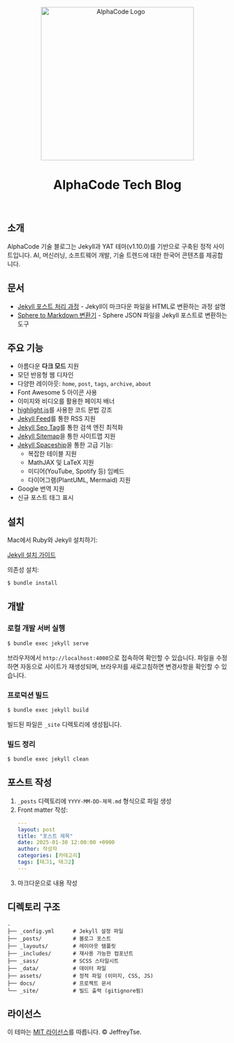 <div align="center">
  <br>

  <a href="https://alphacode.ai">
    <img alt="AlphaCode Logo" src="https://alphacode.ai/images/logo/logo.png" width="350">
  </a>

  <h1>AlphaCode Tech Blog</h1>

</div>

<br>

## 소개

AlphaCode 기술 블로그는 Jekyll과 YAT 테마(v1.10.0)를 기반으로 구축된 정적 사이트입니다. AI, 머신러닝, 소프트웨어 개발, 기술 트렌드에 대한 한국어 콘텐츠를 제공합니다.

## 문서

- [Jekyll 포스트 처리 과정](docs/jekyll-post-processing.md) - Jekyll이 마크다운 파일을 HTML로 변환하는 과정 설명
- [Sphere to Markdown 변환기](docs/sphere-to-markdown-converter.md) - Sphere JSON 파일을 Jekyll 포스트로 변환하는 도구

## 주요 기능

- 아름다운 **다크 모드** 지원
- 모던 반응형 웹 디자인
- 다양한 레이아웃: `home`, `post`, `tags`, `archive`, `about`
- Font Awesome 5 아이콘 사용
- 이미지와 비디오를 활용한 페이지 배너
- [highlight.js][highlight-js]를 사용한 코드 문법 강조
- [Jekyll Feed][jekyll-feed]를 통한 RSS 지원
- [Jekyll Seo Tag][jekyll-seo-tag]를 통한 검색 엔진 최적화
- [Jekyll Sitemap][jekyll-sitemap]을 통한 사이트맵 지원
- [Jekyll Spaceship][jekyll-spaceship]을 통한 고급 기능:
  - 복잡한 테이블 지원
  - MathJAX 및 LaTeX 지원
  - 미디어(YouTube, Spotify 등) 임베드
  - 다이어그램(PlantUML, Mermaid) 지원
- Google 번역 지원
- 신규 포스트 태그 표시

## 설치

Mac에서 Ruby와 Jekyll 설치하기:

[Jekyll 설치 가이드](https://jekyllrb.com/docs/installation/macos/)

의존성 설치:

```bash
$ bundle install
```

## 개발

### 로컬 개발 서버 실행

```bash
$ bundle exec jekyll serve
```

브라우저에서 `http://localhost:4000`으로 접속하여 확인할 수 있습니다. 
파일을 수정하면 자동으로 사이트가 재생성되며, 브라우저를 새로고침하면 변경사항을 확인할 수 있습니다.

### 프로덕션 빌드

```bash
$ bundle exec jekyll build
```

빌드된 파일은 `_site` 디렉토리에 생성됩니다.

### 빌드 정리

```bash
$ bundle exec jekyll clean
```

## 포스트 작성

1. `_posts` 디렉토리에 `YYYY-MM-DD-제목.md` 형식으로 파일 생성
2. Front matter 작성:
   ```yaml
   ---
   layout: post
   title: "포스트 제목"
   date: 2025-01-30 12:00:00 +0900
   author: 작성자
   categories: [카테고리]
   tags: [태그1, 태그2]
   ---
   ```
3. 마크다운으로 내용 작성

## 디렉토리 구조

```
.
├── _config.yml      # Jekyll 설정 파일
├── _posts/          # 블로그 포스트
├── _layouts/        # 레이아웃 템플릿
├── _includes/       # 재사용 가능한 컴포넌트
├── _sass/           # SCSS 스타일시트
├── _data/           # 데이터 파일
├── assets/          # 정적 파일 (이미지, CSS, JS)
├── docs/            # 프로젝트 문서
└── _site/           # 빌드 출력 (gitignore됨)
```

## 라이선스

이 테마는 [MIT 라이선스](https://opensource.org/licenses/mit-license.php)를 따릅니다. © JeffreyTse.

<!-- External links -->

[jekyll]: https://jekyllrb.com/
[yat-live-demo]: https://jeffreytse.github.io/jekyll-theme-yat/
[jekyll-spaceship]: https://github.com/jeffreytse/jekyll-spaceship
[jekyll-seo-tag]: https://github.com/jekyll/jekyll-seo-tag
[jekyll-sitemap]: https://github.com/jekyll/jekyll-sitemap
[jekyll-feed]: https://github.com/jekyll/jekyll-feed
[highlight-js]: https://github.com/highlightjs/highlight.js